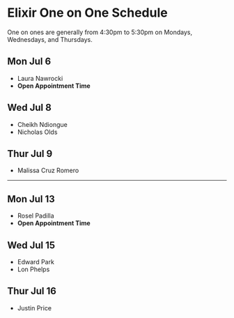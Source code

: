 # Elixir One on One Schedule

One on ones are generally from 4:30pm to 5:30pm on Mondays, Wednesdays, and Thursdays.

## Mon Jul 6

- Laura Nawrocki
- **Open Appointment Time**

## Wed Jul 8

- Cheikh Ndiongue
- Nicholas Olds

## Thur Jul 9

- Malissa Cruz Romero

---

## Mon Jul 13

- Rosel Padilla
- **Open Appointment Time**

## Wed Jul 15

- Edward Park
- Lon Phelps

## Thur Jul 16

- Justin Price
